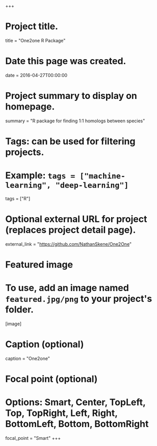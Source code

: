 +++
# Project title.
title = "One2one R Package"

# Date this page was created.
date = 2016-04-27T00:00:00

# Project summary to display on homepage.
summary = "R package for finding 1:1 homologs between species"

# Tags: can be used for filtering projects.
# Example: `tags = ["machine-learning", "deep-learning"]`
tags = ["R"]

# Optional external URL for project (replaces project detail page).
external_link = "https://github.com/NathanSkene/One2One"

# Featured image
# To use, add an image named `featured.jpg/png` to your project's folder. 
[image]
  # Caption (optional)
  caption = "One2one"

  # Focal point (optional)
  # Options: Smart, Center, TopLeft, Top, TopRight, Left, Right, BottomLeft, Bottom, BottomRight
  focal_point = "Smart"
+++

